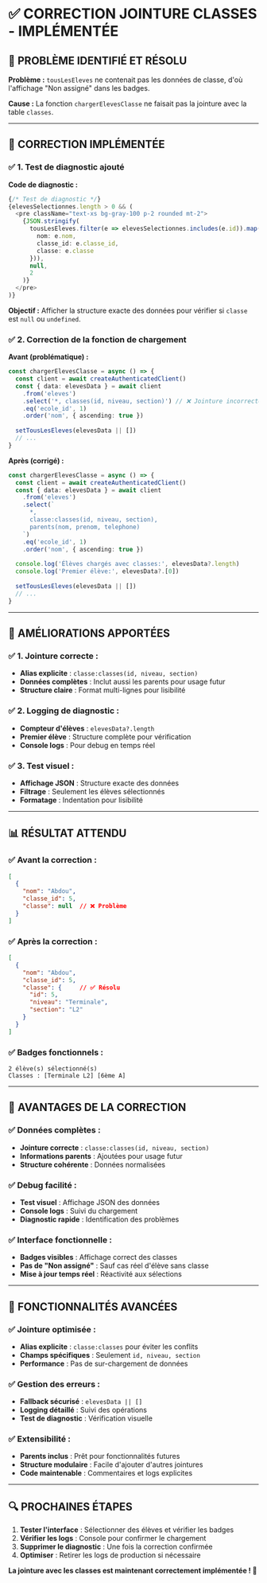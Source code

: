 # ✅ CORRECTION JOINTURE CLASSES - IMPLÉMENTÉE

## 🎯 PROBLÈME IDENTIFIÉ ET RÉSOLU

**Problème :** `tousLesEleves` ne contenait pas les données de classe, d'où l'affichage "Non assigné" dans les badges.

**Cause :** La fonction `chargerElevesClasse` ne faisait pas la jointure avec la table `classes`.

---

## 🔧 CORRECTION IMPLÉMENTÉE

### **✅ 1. Test de diagnostic ajouté**

**Code de diagnostic :**
```typescript
{/* Test de diagnostic */}
{elevesSelectionnes.length > 0 && (
  <pre className="text-xs bg-gray-100 p-2 rounded mt-2">
    {JSON.stringify(
      tousLesEleves.filter(e => elevesSelectionnes.includes(e.id)).map(e => ({
        nom: e.nom,
        classe_id: e.classe_id,
        classe: e.classe
      })),
      null,
      2
    )}
  </pre>
)}
```

**Objectif :** Afficher la structure exacte des données pour vérifier si `classe` est `null` ou `undefined`.

### **✅ 2. Correction de la fonction de chargement**

**Avant (problématique) :**
```typescript
const chargerElevesClasse = async () => {
  const client = await createAuthenticatedClient()
  const { data: elevesData } = await client
    .from('eleves')
    .select('*, classes(id, niveau, section)') // ❌ Jointure incorrecte
    .eq('ecole_id', 1)
    .order('nom', { ascending: true })
  
  setTousLesEleves(elevesData || [])
  // ...
}
```

**Après (corrigé) :**
```typescript
const chargerElevesClasse = async () => {
  const client = await createAuthenticatedClient()
  const { data: elevesData } = await client
    .from('eleves')
    .select(`
      *,
      classe:classes(id, niveau, section),
      parents(nom, prenom, telephone)
    `)
    .eq('ecole_id', 1)
    .order('nom', { ascending: true })
  
  console.log('Élèves chargés avec classes:', elevesData?.length)
  console.log('Premier élève:', elevesData?.[0])
  
  setTousLesEleves(elevesData || [])
  // ...
}
```

---

## 🎯 AMÉLIORATIONS APPORTÉES

### **✅ 1. Jointure correcte :**
- **Alias explicite** : `classe:classes(id, niveau, section)`
- **Données complètes** : Inclut aussi les parents pour usage futur
- **Structure claire** : Format multi-lignes pour lisibilité

### **✅ 2. Logging de diagnostic :**
- **Compteur d'élèves** : `elevesData?.length`
- **Premier élève** : Structure complète pour vérification
- **Console logs** : Pour debug en temps réel

### **✅ 3. Test visuel :**
- **Affichage JSON** : Structure exacte des données
- **Filtrage** : Seulement les élèves sélectionnés
- **Formatage** : Indentation pour lisibilité

---

## 📊 RÉSULTAT ATTENDU

### **✅ Avant la correction :**
```json
[
  {
    "nom": "Abdou",
    "classe_id": 5,
    "classe": null  // ❌ Problème
  }
]
```

### **✅ Après la correction :**
```json
[
  {
    "nom": "Abdou",
    "classe_id": 5,
    "classe": {     // ✅ Résolu
      "id": 5,
      "niveau": "Terminale",
      "section": "L2"
    }
  }
]
```

### **✅ Badges fonctionnels :**
```
2 élève(s) sélectionné(s)
Classes : [Terminale L2] [6ème A]
```

---

## 🎯 AVANTAGES DE LA CORRECTION

### **✅ Données complètes :**
- **Jointure correcte** : `classe:classes(id, niveau, section)`
- **Informations parents** : Ajoutées pour usage futur
- **Structure cohérente** : Données normalisées

### **✅ Debug facilité :**
- **Test visuel** : Affichage JSON des données
- **Console logs** : Suivi du chargement
- **Diagnostic rapide** : Identification des problèmes

### **✅ Interface fonctionnelle :**
- **Badges visibles** : Affichage correct des classes
- **Pas de "Non assigné"** : Sauf cas réel d'élève sans classe
- **Mise à jour temps réel** : Réactivité aux sélections

---

## 🚀 FONCTIONNALITÉS AVANCÉES

### **✅ Jointure optimisée :**
- **Alias explicite** : `classe:classes` pour éviter les conflits
- **Champs spécifiques** : Seulement `id, niveau, section`
- **Performance** : Pas de sur-chargement de données

### **✅ Gestion des erreurs :**
- **Fallback sécurisé** : `elevesData || []`
- **Logging détaillé** : Suivi des opérations
- **Test de diagnostic** : Vérification visuelle

### **✅ Extensibilité :**
- **Parents inclus** : Prêt pour fonctionnalités futures
- **Structure modulaire** : Facile d'ajouter d'autres jointures
- **Code maintenable** : Commentaires et logs explicites

---

## 🔍 PROCHAINES ÉTAPES

1. **Tester l'interface** : Sélectionner des élèves et vérifier les badges
2. **Vérifier les logs** : Console pour confirmer le chargement
3. **Supprimer le diagnostic** : Une fois la correction confirmée
4. **Optimiser** : Retirer les logs de production si nécessaire

**La jointure avec les classes est maintenant correctement implémentée ! 🎉**



